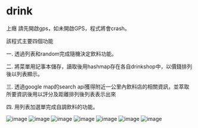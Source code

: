 # drink
上癮
請先開啟gps，如未開啟GPS，程式將會crash。  

該程式主要四個功能  

一. 透過列表和random完成隨機決定飲料功能。  

二. 將菜單用記事本儲存，讀取後用hashmap存在各自drinkshop中，以價錢排列後以列表顯示。  

三. 透過google map的search api獲得附近一公里內飲料店的相關資訊，並萃取所要資訊後用以評分及距離排列後列表表示出來  

四. 用列表加選單完成自調飲料的功能。  

![image](https://github.com/Gabe105502521/drink/blob/master/195025.jpg)
![image](https://github.com/Gabe105502521/drink/blob/master/195024.jpg)
![image](https://github.com/Gabe105502521/drink/blob/master/195018.jpg)
![image](https://github.com/Gabe105502521/drink/blob/master/195019.jpg)
![image](https://github.com/Gabe105502521/drink/blob/master/195020.jpg)
![image](https://github.com/Gabe105502521/drink/blob/master/195021.jpg)
![image](https://github.com/Gabe105502521/drink/blob/master/195022.jpg)


